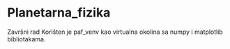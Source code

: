 # Planetarna_fizika
Završni rad
Korišten je paf_venv kao virtualna okolina sa numpy i matplotlib bibliotakama.